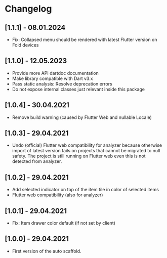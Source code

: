 # Changelog

## [1.1.1] - 08.01.2024

* Fix: Collapsed menu should be rendered with latest Flutter version on Fold devices

## [1.1.0] - 12.05.2023

* Provide more API dartdoc documentation
* Make library compatible with Dart v3.x
* Pass static analysis: Resolve deprecation errors
* Do not expose internal classes just relevant inside this package

## [1.0.4] - 30.04.2021

* Remove build warning (caused by Flutter Web and nullable Locale)

## [1.0.3] - 29.04.2021

* Undo (official) Flutter web compatibility for analyzer because otherwise import of latest version 
  fails on projects that cannot be migrated to null safety. The project is still running on Flutter
  web even this is not detected from analyzer.

## [1.0.2] - 29.04.2021

* Add selected indicator on top of the item tile in color of selected items
* Flutter web compatibility (also for analyzer)

## [1.0.1] - 29.04.2021

* Fix: Item drawer color default (if not set by client)

## [1.0.0] - 29.04.2021

* First version of the auto scaffold.

